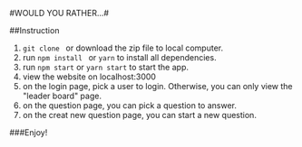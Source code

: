 #WOULD YOU RATHER...#

##Instruction

1. `git clone ` or download the zip file to local computer.  
2.  run `npm install ` or `yarn` to install all dependencies.
3.  run `npm start` or `yarn start` to start the app.
4.  view the website on localhost:3000
5.  on the login page, pick a user to login. Otherwise, you can only view the "leader board" page.
6.  on the question page, you can pick a question to answer.
7.   on the creat new question page, you can start a new question.


###Enjoy!
